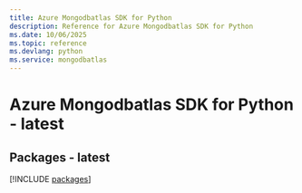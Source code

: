 ```yaml
---
title: Azure Mongodbatlas SDK for Python
description: Reference for Azure Mongodbatlas SDK for Python
ms.date: 10/06/2025
ms.topic: reference
ms.devlang: python
ms.service: mongodbatlas
---
```

# Azure Mongodbatlas SDK for Python - latest
## Packages - latest
[!INCLUDE [packages](mongodbatlas-index.md)]